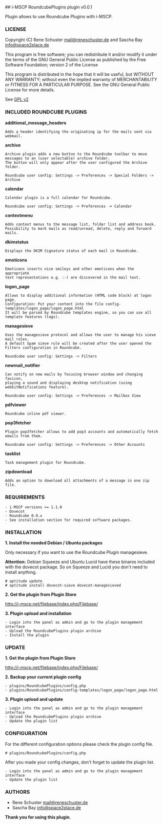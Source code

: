 ## i-MSCP RoundcubePlugins plugin v0.0.1

Plugin allows to use Roundcube Plugins with i-MSCP.

### LICENSE

Copyright (C) Rene Schuster <mail@reneschuster.de> and Sascha Bay <info@space2place.de>

This program is free software; you can redistribute it and/or modify
it under the terms of the GNU General Public License as published by
the Free Software Foundation; version 2 of the License

This program is distributed in the hope that it will be useful,
but WITHOUT ANY WARRANTY; without even the implied warranty of
MERCHANTABILITY or FITNESS FOR A PARTICULAR PURPOSE.  See the
GNU General Public License for more details.

See [GPL v2](http://www.gnu.org/licenses/gpl-2.0.html "GPL v2")

### INCLUDED ROUNDCUBE PLUGINS

**additional_message_headers**

	Adds a header identifying the originating ip for the mails sent via webmail.
	
**archive**

	Archive plugin adds a new button to the Roundcube toolbar to move messages to an (user selectable) archive folder.
	The button will only appear after the user configured the Archive folder.
	
	Roundcube user config: Settings -> Preferences -> Special Folders -> Archive

**calendar**

	Calendar plugin is a full calendar for Roundcube.
	
	Roundcube user config: Settings -> Preferences -> Calendar
	
**contextmenu**

	Adds context menus to the message list, folder list and address book. 
	Possibility to mark mails as read/unread, delete, reply and forward mails.

**dkimstatus**

	Displays the DKIM Signature status of each mail in Roundcube.

**emoticons**

	Emoticons inserts nice smileys and other emoticons when the appropriate 
	text representations e.g. :-) are discovered in the mail text.

**logon_page**

	Allows to display additional information (HTML code block) at logon page.
	Configuration: Put your content into the file config-templates/logon_page/logon_page.html
	It will be parsed by Roundcube templates engine, so you can use all template features (tags).
	
**managesieve**

	Uses the managesieve protocol and allows the user to manage his sieve mail rules.
	A default Spam sieve rule will be created after the user opened the Filters configuration in Roundcube.
	
	Roundcube user config: Settings -> Filters

**newmail_notifier**

	Can notify on new mails by focusing browser window and changing favicon, 
	playing a sound and displaying desktop notification (using webkitNotifications feature).
	
	Roundcube user config: Settings -> Preferences -> Mailbox View
	
**pdfviewer**
	
	Roundcube inline pdf viewer.
	
**pop3fetcher**

	Plugin pop3fetcher allows to add pop3 accounts and automatically fetch emails from them.
	
	Roundcube user config: Settings -> Preferences -> Other Accounts

**tasklist**
	
	Task management plugin for Roundcube.
	
**zipdownload**

	Adds an option to download all attachments of a message in one zip file.
	
### REQUIREMENTS

	- i-MSCP versions >= 1.1.0
	- Dovecot
	- Roundcube 0.9.x
	- See installation section for required software packages.
	
### INSTALLATION

**1. Install the needed Debian / Ubuntu packages**

Only necessary if you want to use the Roundcube Plugin managesieve.

**Attention:** Debian Squeeze and Ubuntu Lucid have these binares included with 
the dovecot package. So on Squeeze and Lucid you don't need to install anything.
 
	# aptitude update
	# aptitude install dovecot-sieve dovecot-managesieved
	
**2. Get the plugin from Plugin Store**

http://i-mscp.net/filebase/index.php/Filebase/
	
**3. Plugin upload and installation**

	- Login into the panel as admin and go to the plugin management interface
	- Upload the RoundcubePlugins plugin archive
	- Install the plugin

### UPDATE

**1. Get the plugin from Plugin Store**

http://i-mscp.net/filebase/index.php/Filebase/

**2. Backup your current plugin config**

	- plugins/RoundcubePlugins/config.php
	- plugins/RoundcubePlugins/config-templates/logon_page/logon_page.html
	
**3. Plugin upload and update**

	- Login into the panel as admin and go to the plugin management interface
	- Upload the RoundcubePlugins plugin archive
	- Update the plugin list

### CONFIGURATION

For the different configuration options please check the plugin config file.

	# plugins/RoundcubePlugins/config.php
	
After you made your config changes, don't forget to update the plugin list.

	- Login into the panel as admin and go to the plugin management interface
	- Update the plugin list
	
### AUTHORS

 - Rene Schuster <mail@reneschuster.de>
 - Sascha Bay <info@space2place.de>

**Thank you for using this plugin.**

